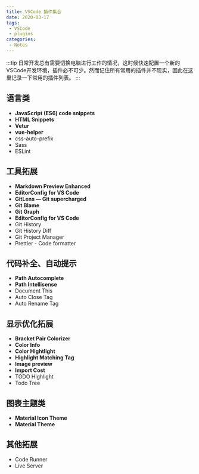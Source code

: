 ```yaml
---
title: VSCode 插件集合
date: 2020-03-17
tags:
 - VSCode
 - plugins
categories:
 - Notes
---
```


:::tip
日常开发总有需要切换电脑进行工作的情况，这时候快速配置一个新的VSCode开发环境，插件必不可少。然而记住所有常用的插件并不现实，因此在这里记录一下常用的插件列表。
:::

<!-- more -->

## 语言类

- **JavaScript (ES6) code snippets**
- **HTML Snippets**
- **Vetur**
- **vue-helper**
- css-auto-prefix 
- Sass
- ESLint



## 工具拓展

- **Markdown Preview Enhanced**
- **EditorConfig for VS Code**
- **GitLens — Git supercharged**
- **Git Blame**
- **Git Graph**
- **EditorConfig for VS Code**
- Git History
- Git History Diff
- Git Project Manager
- Prettier - Code formatter



## 代码补全、自动提示

- **Path Autocomplete** 
- **Path Intellisense**
- Document This
- Auto Close Tag
- Auto Rename Tag



## 显示优化拓展

- **Bracket Pair Colorizer** 
- **Color Info** 
- **Color Hightlight**
- **Highlight Matching Tag**
- **Image preview**
- **Import Cost**
- TODO Highlight
- Todo Tree



## 图表主题类

- **Material Icon Theme**
- **Material Theme** 



## 其他拓展

- Code  Runner
- Live Server